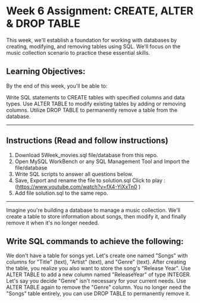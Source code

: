 # Week 6 Assignment: CREATE, ALTER & DROP TABLE

This week, we'll establish a foundation for working with databases by creating, modifying, and removing tables using SQL. We'll focus on the music collection scenario to practice these essential skills.

## Learning Objectives:

By the end of this week, you'll be able to:

Write SQL statements to CREATE tables with specified columns and data types.
Use ALTER TABLE to modify existing tables by adding or removing columns.
Utilize DROP TABLE to permanently remove a table from the database.

__________________________________________________________________________________________________
## Instructions (Read and follow instructions)

1. Download 5Week_movies.sql file/database from this repo.
2. Open MySQL WorkBench or any SQL Management Tool and Import the file/database 
3. Write SQL scripts to answer all questions below. 
4. Save, Export and rename the file to solution.sql Click to play : (https://www.youtube.com/watch?v=fX4-YiXxTn0 )
5. Add file solution.sql to the same repo.
__________________________________________________________________________________________________

Imagine you're building a database to manage a music collection. We'll create a table to store information about songs, then modify it, and finally remove it when it's no longer needed.

## Write SQL commands to achieve the following: 

We don't have a table for songs yet. Let's create one named "Songs" with columns for "Title" (text), "Artist" (text), and "Genre" (text).
After creating the table, you realize you also want to store the song's "Release Year". Use ALTER TABLE to add a new column named "ReleaseYear" of type INTEGER.
Let's say you decide "Genre" isn't necessary for your current needs. Use ALTER TABLE again to remove the "Genre" column.
You no longer need the "Songs" table entirely, you can use DROP TABLE to permanently remove it.
